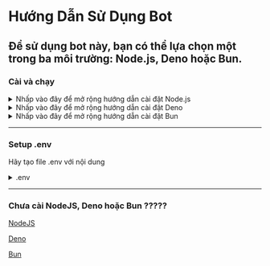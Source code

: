 # Hướng Dẫn Sử Dụng Bot

Để sử dụng bot này, bạn có thể lựa chọn một trong ba môi trường: Node.js, Deno hoặc Bun.
---

### Cài và chạy

<details>
<summary>Nhấp vào đây để mở rộng hướng dẫn cài đặt Node.js</summary>

## Node.js

1. Cài đặt các gói cần thiết:
  ```bash
  npm install
  ```

2. Khởi chạy bot:
  ```bash
  npm run start
  ```

</details>

<details>
<summary>Nhấp vào đây để mở rộng hướng dẫn cài đặt Deno</summary>

## Deno

1. Khởi chạy bot trực tiếp với quyền truy cập toàn bộ (tùy chọn `-A` cho phép truy cập tất cả các quyền):
  ```bash
  deno run -A .\index.js
  ```

</details>

<details>
<summary>Nhấp vào đây để mở rộng hướng dẫn cài đặt Bun</summary>

## Bun

1. Cài đặt các gói cần thiết:
  ```bash
  bun install
  ```

2. Khởi chạy bot:
  ```bash
  bun run start
  ```

</details>

---

### Setup .env
Hãy tạo file .env với nội dung
<details>
<summary>.env</summary>

  ```text
  PREFIX=!
  Cookie = ""
  IMEI = ""
  UserAgent = ""
  ```
</details>

---
### Chưa cài NodeJS, Deno hoặc Bun ?????
[NodeJS](https://nodejs.org/en/download/package-manager)

[Deno](https://deno.com/)

[Bun](https://bun.sh/)